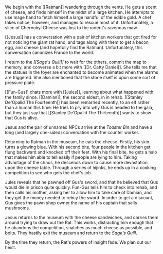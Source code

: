 We begin with the [[Ratman]] wandering through the vents. He gets a scent of cheese, and finds himself in the midst of a large kitchen. He attempts to use mage hand to fetch himself a large handful of the edible gold. A chef takes notice, however, and manages to rescue most of it. Unfortunately, a slice of Chernobyl Cheese was lost to the rodent's ravenous maw.

[[Jesus]] has a conversation with a pair of kitchen workers that got fired for not noticing the giant rat hand, and tags along with them to get a bacon, egg, and cheese (and hopefully find the Ratman). Unfortunately, this conversation canonizes France to the world.

I return to the *[[Sage's Quill]]* to wait for the others, commit the map to memory, and converse a bit more with [[Dr. Catty Daniel]]. She tells me that the statues in the foyer are enchanted to become animated when the alarms are triggered. She also mentioned that the stone itself is upon some sort of pressure plate.

[[Fun-Gus]] chats more with [[Jules]], learning about what happened with the family since. [[Damian]], the second eldest, in in rehab. [[Stanley De'Opalid The Fourteenth]] has been remarried recently, to an elf rather than a human this time. He tries to pry into why Gus is headed to the gala, but they just say that [[Stanley De'Opalid The Thirteenth]] wants to show that Gus is alive.

Jesus and the pair of unnamed NPCs arrive at the *Toaster Bin* and have a long (and largely one-sided) conversation with the counter worker. 

Returning to Ratman in the museum, he eats the cheese. Firstly, his skin turns a glowing blue. With his second bite, four people in the kitchen get flung backward and knocked off their feet. With his final bite, he gets a halo that makes him able to tell easily if people are lying to him. Taking advantage of the chaos, he descends down to cause more devastation upon the cheese table. Through a series of hijinks, he ends up in a cooking competition to see who gets the chef's job.

Jules reveals that he pawned off Gus's sword, and that he believed that Gus would die in prison quite quickly. Fun-Gus tells him to check into rehab, and then calls his mother, asking her to allow him to take care of Damian, and they get the money needed to rebuy the sword. In order to get a discount, Gus gives the pawn shop owner the name of his captain that sells mushrooms.

Jesus returns to the museum with the cheese sandwiches, and carries them around trying to draw out the Rat. This works, distracting him enough that he abandons the competition, snatches as much cheese as possible, and bolts. They hastily exit the museum and return to the *Sage's Quill*.

By the time they return, the Rat's powers of insight fade. We plan out our heist.